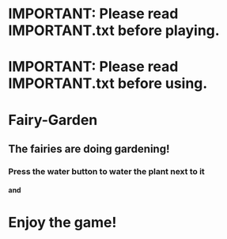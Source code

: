 
# IMPORTANT: Please read IMPORTANT.txt before playing.
# IMPORTANT: Please read IMPORTANT.txt before using.
# Fairy-Garden
## The fairies are doing gardening!
### Press the water button to water the plant next to it
#### and
# Enjoy the game!
